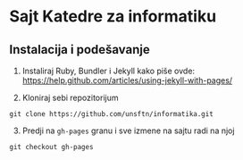 # Sajt Katedre za informatiku

## Instalacija i podešavanje

1. Instaliraj Ruby, Bundler i Jekyll kako piše ovde: https://help.github.com/articles/using-jekyll-with-pages/

2. Kloniraj sebi repozitorijum
  ```
  git clone https://github.com/unsftn/informatika.git
  ```

3. Predji na `gh-pages` granu i sve izmene na sajtu radi na njoj
  ```
  git checkout gh-pages
  ```
